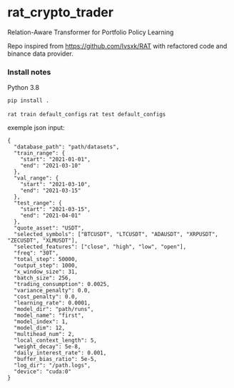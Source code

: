 # rat_crypto_trader
Relation-Aware Transformer for Portfolio Policy Learning

Repo inspired from https://github.com/Ivsxk/RAT with refactored code
and binance data provider.


### Install notes
Python 3.8

`pip install .`

`rat train default_configs`
`rat test default_configs`


exemple json input:

```
{
  "database_path": "path/datasets",
  "train_range": {
    "start": "2021-01-01",
    "end": "2021-03-10"
  },
  "val_range": {
    "start": "2021-03-10",
    "end": "2021-03-15"
  },
  "test_range": {
    "start": "2021-03-15",
    "end": "2021-04-01"
  },
  "quote_asset": "USDT",
  "selected_symbols": ["BTCUSDT", "LTCUSDT", "ADAUSDT", "XRPUSDT", "ZECUSDT", "XLMUSDT"],
  "selected_features": ["close", "high", "low", "open"],
  "freq": "30T",
  "total_step": 50000,
  "output_step": 1000,
  "x_window_size": 31,
  "batch_size": 256,
  "trading_consumption": 0.0025,
  "variance_penalty": 0.0,
  "cost_penalty": 0.0,
  "learning_rate": 0.0001,
  "model_dir": "path/runs",
  "model_name": "first",
  "model_index": 1,
  "model_dim": 12,
  "multihead_num": 2,
  "local_context_length": 5,
  "weight_decay": 5e-8,
  "daily_interest_rate": 0.001,
  "buffer_bias_ratio": 5e-5,
  "log_dir": "/path.logs",
  "device": "cuda:0"
}
```